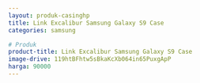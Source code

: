```yaml
---
layout: produk-casinghp
title: Link Excalibur Samsung Galaxy S9 Case
categories: samsung

# Produk
product-title: Link Excalibur Samsung Galaxy S9 Case
image-drive: 119htBFhtw5sBkaKcXb064in65PuxgApP
harga: 90000
---
```

